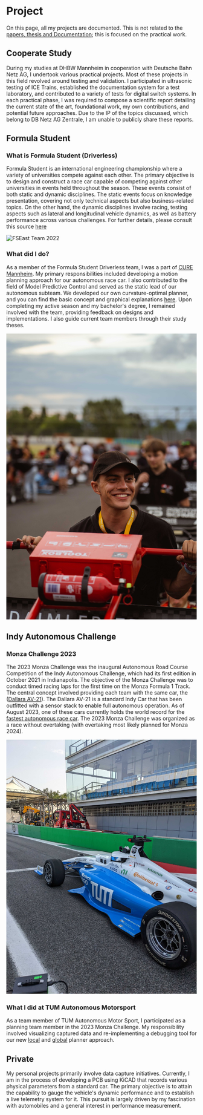 # **Project**

On this page, all my projects are documented. This is not related to the [papers, thesis and Documentation](https://finnschaefer1901.github.io/pub/Publications); this is focused on the practical work.

## Cooperate Study
During my studies at DHBW Mannheim in cooperation with Deutsche Bahn Netz AG, I undertook various practical projects. Most of these projects in this field revolved around testing and validation. I participated in ultrasonic testing of ICE Trains, established the documentation system for a test laboratory, and contributed to a variety of tests for digital switch systems. In each practical phase, I was required to compose a scientific report detailing the current state of the art, foundational work, my own contributions, and potential future approaches.
Due to the IP of the topics discussed, which belong to DB Netz AG Zentrale, I am unable to publicly share these reports.

## Formula Student

### What is Formula Student (Driverless)
Formula Student is an international engineering championship where a variety of universities compete against each other. The primary objective is to design and construct a race car capable of competing against other universities in events held throughout the season. These events consist of both static and dynamic disciplines. The static events focus on knowledge presentation, covering not only technical aspects but also business-related topics. On the other hand, the dynamic disciplines involve racing, testing aspects such as lateral and longitudinal vehicle dynamics, as well as battery performance across various challenges. For further details, please consult this source [here](https://www.formulastudent.de/about/concept/)

![FSEast Team 2022](..\assets\img\FSEast.jpg)

### What did I do?
As a member of the Formula Student Driverless team, I was a part of [CURE Mannheim](https://curemannheim.de/). My primary responsibilities included developing a motion planning approach for our autonomous race car. I also contributed to the field of Model Predictive Control and served as the static lead of our autonomous subteam. We developed our own curvature-optimal planner, and you can find the basic concept and graphical explanations [here](https://finnschaefer1901.github.io/pub/Publications). Upon completing my active season and my bachelor's degree, I remained involved with the team, providing feedback on designs and implementations. I also guide current team members through their study theses.

![FSEast 2022](../assets/img/cure.jpg)

## Indy Autonomous Challenge

### Monza Challenge 2023
The 2023 Monza Challenge was the inaugural Autonomous Road Course Competition of the Indy Autonomous Challenge, which had its first edition in October 2021 in Indianapolis. The objective of the Monza Challenge was to conduct timed racing laps for the first time on the Monza Formula 1 Track. The central concept involved providing each team with the same car, the ([Dallara AV-21](https://www.indyautonomouschallenge.com/racecar)). The Dallara AV-21 is a standard Indy Car that has been outfitted with a sensor stack to enable full autonomous operation. As of August 2023, one of these cars currently holds the world record for the [fastest autonomous race car](https://www.youtube.com/watch?v=kzj49NLTlcY). The 2023 Monza Challenge was organized as a race without overtaking (with overtaking most likely planned for Monza 2024).

![TUM Autonomous Motorsport Raceboss](../assets/img/raceboss.jpg)

### What I did at TUM Autonomous Motorsport
As a team member of TUM Autonomous Motor Sport, I participated as a planning team member in the 2023 Monza Challenge. My responsibility involved visualizing captured data and re-implementing a debugging tool for our new [local](https://scholar.google.com/citations?view_op=view_citation&hl=en&user=R4wwim0AAAAJ&citation_for_view=R4wwim0AAAAJ:u-x6o8ySG0sC) and [global](https://arxiv.org/abs/2304.10954) planner approach.

## Private
My personal projects primarily involve data capture initiatives. Currently, I am in the process of developing a PCB using KiCAD that records various physical parameters from a standard car. The primary objective is to attain the capability to gauge the vehicle's dynamic performance and to establish a live telemetry system for it. This pursuit is largely driven by my fascination with automobiles and a general interest in performance measurement. 